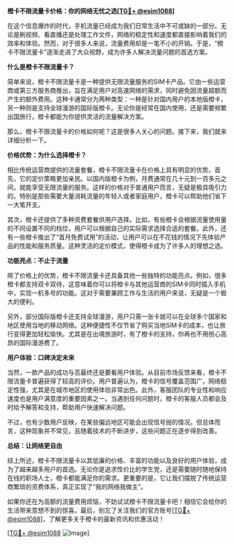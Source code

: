 **橙卡不限流量卡价格：你的网络无忧之选[[TG💪+ @esim1088](https://t.me/s/esim1088)]**

在这个信息爆炸的时代，手机流量已经成为我们日常生活中不可或缺的一部分。无论是刷视频、看直播还是处理工作文件，网络的稳定性和速度都直接影响着我们的效率和体验。然而，对于很多人来说，流量费用却是一笔不小的开销。于是，“橙卡不限流量卡”逐渐走进了大众视野，成为许多人解决流量问题的首选方案。

**什么是橙卡不限流量卡？**

简单来说，橙卡不限流量卡是一种提供无限流量服务的SIM卡产品。它由一些运营商或第三方服务商推出，旨在满足用户对高速网络的需求，同时避免因流量超额而产生的额外费用。这种卡通常分为两种类型：一种是针对国内用户的本地版橙卡，另一种则是支持全球漫游的国际版橙卡。无论你是经常在国内使用，还是需要频繁出国旅行，橙卡都能为你提供灵活的流量解决方案。

那么，橙卡不限流量卡的价格如何呢？这是很多人关心的问题。接下来，我们就来详细分析一下。

**价格优势：为什么选择橙卡？**

相比传统运营商提供的流量套餐，橙卡不限流量卡在价格上具有明显的优势。首先，它的定价策略更加亲民。以国内版橙卡为例，月费通常在几十元到一百多元之间，就能享受无限流量的服务。这样的价格对于普通用户而言，无疑是极具吸引力的。特别是那些需要大量消耗流量的年轻人或者家庭用户，橙卡可以帮助他们省下一大笔开支。

其次，橙卡还提供了多种资费套餐供用户选择。比如，有些橙卡会根据流量使用量的不同设置不同的档位，用户可以根据自己的实际需求选择合适的套餐。此外，还有一些橙卡推出了“首月免费试用”的活动，让用户可以在不花钱的情况下先体验产品的性能和服务质量。这种灵活的定价模式，使得橙卡成为了许多人的理想之选。

**功能亮点：不止于流量**

除了价格上的优势，橙卡不限流量卡还具备其他一些独特的功能亮点。例如，很多橙卡都支持双卡双待，这意味着你可以将橙卡与其他运营商的SIM卡同时插入手机中，实现一机多号的功能。这对于需要兼顾工作与生活的用户来说，无疑是一个极大的便利。

另外，部分国际版橙卡还支持全球漫游，用户只需一张卡就可以在全球多个国家和地区使用当地的移动网络。这种便捷性不仅节省了购买当地SIM卡的成本，也让旅行变得更加轻松愉快。尤其是在出境旅游时，有了橙卡的支持，你再也不用担心高昂的国际漫游费了。

**用户体验：口碑决定未来**

当然，一款产品的成功与否最终还是要看用户体验。从目前市场反馈来看，橙卡不限流量卡普遍获得了较高的评价。用户普遍认为，橙卡的信号覆盖范围广，网络稳定性强，尤其是在城市地区的使用体验非常出色。此外，客服团队的专业性和响应速度也是用户满意度的重要因素之一。当遇到任何问题时，橙卡的客服人员都会及时给予解答和支持，帮助用户快速解决问题。

不过，也有少数用户反映，在某些偏远地区可能会出现信号弱的情况。但总体而言，这种现象并不常见，且随着技术的不断进步，这些问题正在逐步得到改善。

**总结：让网络更自由**

综上所述，橙卡不限流量卡以其低廉的价格、丰富的功能以及良好的用户体验，成为了越来越多用户的首选。无论你是追求性价比的学生党，还是需要随时随地保持在线的职场人士，橙卡都能满足你的需求。更重要的是，它让我们摆脱了传统运营商繁琐的资费体系，真正实现了“我的网络我做主”。

如果你还在为高额的流量费用烦恼，不妨试试橙卡不限流量卡吧！相信它会给你的生活带来意想不到的惊喜。最后，别忘了关注我们的官方账号[[TG💪+ @esim1088](https://t.me/s/esim1088)]，了解更多关于橙卡的最新资讯和优惠活动！

[[TG💪+ @esim1088](https://t.me/s/esim1088) ![Image](https://i.postimg.cc/4NQfJmqS/Snipaste-2025-05-13-00-14-12.png)]